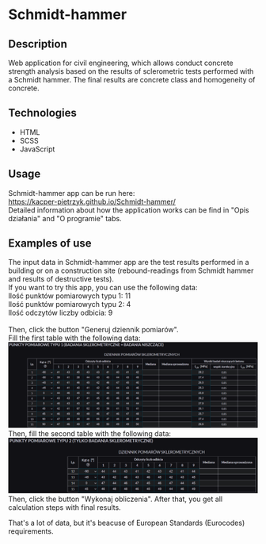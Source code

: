 # Schmidt-hammer
## Description
Web application for civil engineering, which allows conduct concrete strength analysis based on the results of sclerometric tests performed with a Schmidt hammer. The final results are concrete class and homogeneity of concrete. 
## Technologies
* HTML
* SCSS
* JavaScript
## Usage
Schmidt-hammer app can be run here: \
https://kacper-pietrzyk.github.io/Schmidt-hammer/ \
Detailed information about how the application works can be find in "Opis działania" and "O programie" tabs.
## Examples of use
The input data in Schmidt-hammer app are the test results performed in a building or on a construction site (rebound-readings from Schmidt hammer and results of destructive tests). \
If you want to try this app, you can use the following data: \
Ilość punktów pomiarowych typu 1: 11 \
Ilość punktów pomiarowych typu 2: 4 \
Ilość odczytów liczby odbicia: 9 \
\
Then, click the button "Generuj dziennik pomiarów". \
Fill the first table with the following data: \
![table_data_1](https://github.com/kacper-pietrzyk/Schmidt-hammer/blob/master/img/data_1.PNG?raw=true)
Then, fill the second table with the following data: \
![table_data_2](https://github.com/kacper-pietrzyk/Schmidt-hammer/blob/master/img/data_2.PNG?raw=true)
Then, click the button "Wykonaj obliczenia". After that, you get all calculation steps with final results. 

That's a lot of data, but it's beacuse of European Standards (Eurocodes) requirements.
